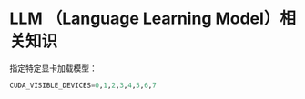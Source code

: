 # LLM （Language Learning Model）相关知识


指定特定显卡加载模型：

```python
CUDA_VISIBLE_DEVICES=0,1,2,3,4,5,6,7
```